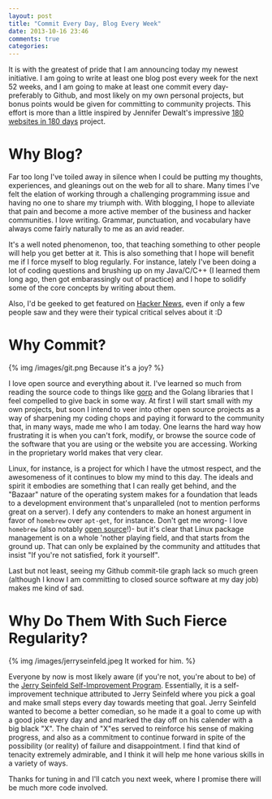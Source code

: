 ```yaml
---
layout: post
title: "Commit Every Day, Blog Every Week"
date: 2013-10-16 23:46
comments: true
categories: 
---
```


It is with the greatest of pride that I am announcing today my newest initiative.  I am going to write at least one blog post every week for the next 52 weeks, and I am going to make at least one commit every day- preferably to Github, and most likely on my own personal projects, but bonus points would be given for committing to community projects.  This effort is more than a little inspired by Jennifer Dewalt's impressive [180 websites in 180 days](http://jenniferdewalt.com/index.html) project.

# Why Blog?

Far too long I've toiled away in silence when I could be putting my thoughts, experiences, and gleanings out on the web for all to share.  Many times I've felt the elation of working through a challenging programming issue and having no one to share my triumph with.  With blogging, I hope to alleviate that pain and become a more active member of the business and hacker communities.  I love writing.  Grammar, punctuation, and vocabulary have always come fairly naturally to me as an avid reader.

It's a well noted phenomenon, too, that teaching something to other people will help you get better at it.  This is also something that I hope will benefit me if I force myself to blog regularly.  For instance, lately I've been doing a lot of coding questions and brushing up on my Java/C/C++ (I learned them long ago, then got embarassingly out of practice) and I hope to solidify some of the core concepts by writing about them.

Also, I'd be geeked to get featured on [Hacker News](https://news.ycombinator.com), even if only a few people saw and they were their typical critical selves about it :D

# Why Commit?

{% img /images/git.png Because it's a joy? %}

I love open source and everything about it.  I've learned so much from reading the source code to things like [gorp](https://github.com/coopernurse/gorp) and the Golang libraries that I feel compelled to give back in some way.  At first I will start small with my own projects, but soon I intend to veer into other open source projects as a way of sharpening my coding chops and paying it forward to the community that, in many ways, made me who I am today.  One learns the hard way how frustrating it is when you can't fork, modify, or browse the source code of the software that you are using or the website you are accessing.  Working in the proprietary world makes that very clear.

Linux, for instance, is a project for which I have the utmost respect, and the awesomeness of it continues to blow my mind to this day.  The ideals and spirit it embodies are something that I can really get behind, and the "Bazaar" nature of the operating system makes for a foundation that leads to a development environment that's unparalleled (not to mention performs great on a server).  I defy any contenders to make an honest argument in favor of `homebrew` over `apt-get`, for instance.  Don't get me wrong- I love `homebrew` (also notably [open source](https://github.com/mxcl/homebrew)!)- but it's clear that Linux package management is on a whole 'nother playing field, and that starts from the ground up.  That can only be explained by the community and attitudes that insist "If you're not satisfied, fork it yourself".

Last but not least, seeing my Github commit-tile graph lack so much green (although I know I am committing to closed source software at my day job) makes me kind of sad.

# Why Do Them With Such Fierce Regularity?

{% img /images/jerryseinfeld.jpeg It worked for him. %}

Everyone by now is most likely aware (if you're not, you're about to be) of the [Jerry Seinfeld Self-Improvement Program](http://dontbreakthechain.com).  Essentially, it is a self-improvement technique attributed to Jerry Seinfeld where you pick a goal and make small steps every day towards meeting that goal.  Jerry Seinfeld wanted to become a better comedian, so he made it a goal to come up with a good joke every day and and marked the day off on his calender with a big black "X".  The chain of "X"es served to reinforce his sense of making progress, and also as a commitment to continue forward in spite of the possibility (or reality) of failure and disappointment.  I find that kind of tenacity extremely admirable, and I think it will help me hone various skills in a variety of ways.

Thanks for tuning in and I'll catch you next week, where I promise there will be much more code involved.
